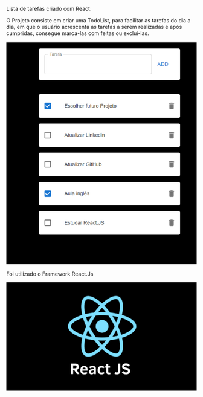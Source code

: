 Lista de tarefas criado com React.

O Projeto consiste em criar uma TodoList, para facilitar as tarefas do dia a dia, em que o usuário acrescenta as tarefas a serem realizadas e após cumpridas, consegue marca-las com feitas ou exclui-las.
<p float="left">

<img src="img_readme.png">

Foi utilizado o Framework React.Js

<p float="left">

<img src="imagemreact.png">
